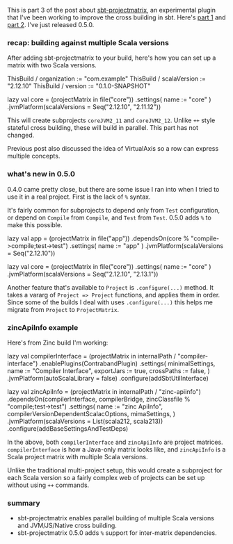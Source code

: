This is part 3 of the post about [sbt-projectmatrix](https://github.com/sbt/sbt-projectmatrix/), an experimental plugin that I've been working to improve the cross building in sbt. Here's [part 1](http://eed3si9n.com/parallel-cross-building-using-sbt-projectmatrix) and [part 2](http://eed3si9n.com/parallel-cross-building-with-virtualaxis). I've just released 0.5.0.

### recap: building against multiple Scala versions

After adding sbt-projectmatrix to your build, here's how you can set up a matrix with two Scala versions.

<scala>
ThisBuild / organization := "com.example"
ThisBuild / scalaVersion := "2.12.10"
ThisBuild / version      := "0.1.0-SNAPSHOT"

lazy val core = (projectMatrix in file("core"))
  .settings(
    name := "core"
  )
  .jvmPlatform(scalaVersions = Seq("2.12.10", "2.11.12"))
</scala>

This will create subprojects `coreJVM2_11` and `coreJVM2_12`. Unlike `++` style stateful cross building, these will build in parallel. This part has not changed.

Previous post also discussed the idea of VirtualAxis so a row can express multiple concepts.

### what's new in 0.5.0

0.4.0 came pretty close, but there are some issue I ran into when I tried to use it in a real project. First is the lack of `%` syntax.

It's fairly common for subprojects to depend only from `Test` configuration, or depend on `Compile` from `Compile`, and `Test` from `Test`. 0.5.0 adds `%` to make this possible.

<scala>
lazy val app = (projectMatrix in file("app"))
  .dependsOn(core % "compile->compile;test->test")
  .settings(
    name := "app"
  )
  .jvmPlatform(scalaVersions = Seq("2.12.10"))

lazy val core = (projectMatrix in file("core"))
  .settings(
    name := "core"
  )
  .jvmPlatform(scalaVersions = Seq("2.12.10", "2.13.1"))
</scala>

Another feature that's available to `Project` is `.configure(...)` method. It takes a vararg of `Project => Project` functions, and applies them in order. Since some of the builds I deal with uses `.configure(...)` this helps me migrate from `Project` to `ProjectMatrix`.

### zincApiInfo example

Here's from Zinc build I'm working:

<scala>
lazy val compilerInterface = (projectMatrix in internalPath / "compiler-interface")
  .enablePlugins(ContrabandPlugin)
  .settings(
    minimalSettings,
    name := "Compiler Interface",
    exportJars := true,
    crossPaths := false,
  )
  .jvmPlatform(autoScalaLibrary = false)
  .configure(addSbtUtilInterface)

lazy val zincApiInfo = (projectMatrix in internalPath / "zinc-apiinfo")
  .dependsOn(compilerInterface, compilerBridge, zincClassfile % "compile;test->test")
  .settings(
    name := "zinc ApiInfo",
    compilerVersionDependentScalacOptions,
    mimaSettings,
  )
  .jvmPlatform(scalaVersions = List(scala212, scala213))
  .configure(addBaseSettingsAndTestDeps)
</scala>

In the above, both `compilerInterface` and `zincApiInfo` are project matrices. `compilerInterface` is how a Java-only matrix looks like, and `zincApiInfo` is a Scala project matrix with multiple Scala versions.

Unlike the traditional multi-project setup, this would create a subproject for each Scala version so a fairly complex web of projects can be set up without using `++` commands.

### summary

- sbt-projectmatrix enables parallel building of multiple Scala versions and JVM/JS/Native cross building.
- sbt-projectmatrix 0.5.0 adds `%` support for inter-matrix dependencies.
